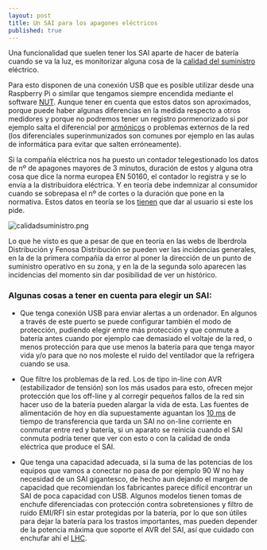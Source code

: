 ```yaml
---
layout: post
title: Un SAI para los apagones eléctricos
published: true
---
```


Una funcionalidad que suelen tener los SAI aparte de hacer de batería cuando se va la luz, es monitorizar alguna cosa de la [calidad del suministro](https://en.wikipedia.org/wiki/Electric_power_quality) eléctrico. 

Para esto disponen de una conexión USB que es posible utilizar desde una Raspberry Pi o similar que tengamos siempre encendida mediante el software [NUT](http://2tazasdelinux.blogspot.com.es/2015/11/moniitorizando-nuestro-sai-con-nut.html). Aunque tener en cuenta que estos datos son aproximados, porque puede haber algunas diferencias en la medida respecto a otros medidores y porque no podremos tener un registro pormenorizado si por ejemplo salta el diferencial por [armónicos](http://quintoarmonico.es/2010/11/09/38-calidad-de-red-%c2%bfque-son-los-armonicos/) o problemas externos de la red (los diferenciales superinmunizados son comunes por ejemplo en las aulas de informática para evitar que salten erróneamente).

Si la compañía eléctrica nos ha puesto un contador telegestionado los datos de nº de apagones mayores de 3 minutos, duración de estos y alguna otra cosa que dice la norma europea EN 50160, el contador lo registra y se lo envía a la distribuidora eléctrica. Y en teoría debe indemnizar al consumidor cuando se sobrepasa el nº de cortes o la duración que pone en la normativa. Estos datos en teoría se los [tienen](http://automata.cps.unizar.es/bibliotecaschneider/BT/Calidad/Calidad_de_Energia.pdf#page=28) que dar al usuario si este los pide. 

![calidadsuministro.png]({{site.baseurl}}/images/calidadsuministro.png)



Lo que he visto es que a pesar de que en teoría en las webs de Iberdrola Distribución y Fenosa Distribución se pueden ver las incidencias generales, en la de la primera compañía da error al poner la dirección de un punto de suministro operativo en su zona, y en la de la segunda solo aparecen las incidencias del momento sin dar posibilidad de ver un histórico.

### Algunas cosas a tener en cuenta para elegir un SAI:

* Que tenga conexión USB para enviar alertas a un ordenador. En algunos a través de este puerto se puede configurar también el modo de protección, pudiendo elegir entre más protección y que conmute a batería antes cuando por ejemplo cae demasiado el voltaje de la red, o menos protección para que use menos la batería para que tenga mayor vida y/o para que no nos moleste el ruido del ventilador que la refrigera cuando se usa.

* Que filtre los problemas de la red. Los de tipo in-line con AVR (estabilizador de tensión) son los más usados para esto, ofrecen mejor protección que los off-line y al corregir pequeños fallos de la red sin hacer uso de la batería pueden alargar la vida de esta. Las fuentes de alimentación de hoy en día supuestamente aguantan los [10 ms](http://apcdistributors.com/white-papers/Power/WP-79%20Technical%20Comparison%20of%20On-line%20vs.%20Line-interactive%20UPS%20designs.pdf) de tiempo de transferencia que tarda un SAI no on-line corriente en conmutar entre red y batería, si un aparato se reinicia cuando el SAI conmuta podría tener que ver con esto o con la calidad de onda eléctrica que produce el SAI.

* Que tenga una capacidad adecuada, si la suma de las potencias de los equipos que vamos a conectar no pasa de por ejemplo 90 W no hay necesidad de un SAI gigantesco, de hecho aun dejando el margen de capacidad que recomiendan los fabricantes parece difícil encontrar un SAI de poca capacidad con USB. Algunos modelos tienen tomas de enchufe diferenciadas con protección contra sobretensiones y filtro de ruido EMI/RFI sin estar protegidas por la batería, por lo que son útiles para dejar la batería para los trastos importantes, mas pueden depender de la potencia máxima que soporte el AVR del SAI, así que cuidado con enchufar ahí el [LHC](http://lhc-closer.es/taking_a_closer_look_at_lhc/0.energy_consumption/idioma/es_ES).
